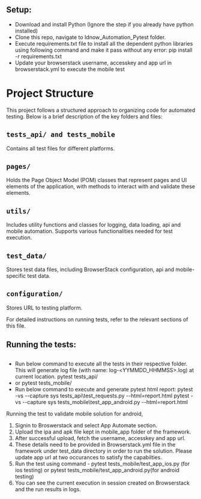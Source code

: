 ## Setup:
- Download and install Python (Ignore the step if you already have python installed)
- Clone this repo, navigate to Idnow_Automation_Pytest folder.
- Execute requirements.txt file to install all the dependent python libraries using following command and make it pass without any error: pip install -r requirements.txt
- Update your browserstack username, accesskey and app url in browserstack.yml to execute the mobile test


# Project Structure

This project follows a structured approach to organizing code for automated testing. Below is a brief description of the key folders and files:

## `tests_api/ and tests_mobile`
Contains all test files for different platforms.

## `pages/`
Holds the Page Object Model (POM) classes that represent pages and UI elements of the application, with methods to interact with and validate these elements.

## `utils/`
Includes utility functions and classes for logging, data loading, api and mobile automation. Supports various functionalities needed for test execution.

## `test_data/`
Stores test data files, including BrowserStack configuration, api and mobile-specific test data.

## `configuration/`
Stores URL to testing platform.

For detailed instructions on running tests, refer to the relevant sections of this file.

## <h2>Running the tests:<h2>
- Run below command to execute all the tests in their respective folder. This will generate log file (with name: log-<YYMMDD_HHMMSS>.log) at current location.
pytest tests_api/
- or
pytest tests_mobile/
- Run below command to execute and generate pytest html report: 
pytest -vs --capture sys tests_api\test_requests.py --html=report.html
pytest -vs --capture sys tests_mobile\test_app_android.py --html=report.html


Running the test to validate mobile solution for android, 
1. Signin to Broswerstack and select App Automate section.
2. Upload the ipa and apk file kept in mobile_app folder of the framework.
3. After successful upload, fetch the username, accesskey and app url. 
4. These details need to be provided in Browserstack.yml file in the framework under test_data directory in order to run the solution. Please update app url at two occurances to satisfy the capabilties.
5. Run the test using command - pytest tests_mobile/test_app_ios.py (for ios testing) or pytest tests_mobile/test_app_android.py(for android testing)
6. You can see the current execution in session created on Browserstack and the run results in logs.
